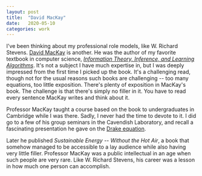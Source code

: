 ```yaml
---
layout: post
title:  "David MacKay"
date:   2020-05-10
categories: work
---
```


I've been thinking about my professional role models, like W. Richard Stevens. [David MacKay](https://en.wikipedia.org/wiki/David_J._C._MacKay) is another. He was the author of my favorite textbook in computer science, [_Information Theory, Inference, and Learning Algorithms_](http://www.inference.org.uk/mackay/itila/book.html). It's not a subject I have much expertise in, but I was deeply impressed from the first time I picked up the book. It's a challenging read, though not for the usual reasons such books are challenging -- too many equations, too little exposition. There's plenty of exposition in MacKay's book. The challenge is that there's simply no filler in it. You have to read every sentence MacKay writes and think about it.

Professor MacKay taught a course based on the book to undergraduates in Cambridge while I was there. Sadly, I never had the time to devote to it. I did go to a few of his group seminars in the Cavendish Laboratory, and recall a fascinating presentation he gave on the [Drake equation](https://en.wikipedia.org/wiki/Drake_equation).

Later he published _Sustainable Energy -- Without the Hot Air_, a book that somehow managed to be accessible to a lay audience while also having very little filler. Professor MacKay was a public intellectual in an age when such people are very rare. Like W. Richard Stevens, his career was a lesson in how much one person can accomplish.
